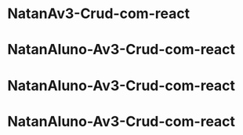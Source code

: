 # NatanAv3-Crud-com-react
# NatanAluno-Av3-Crud-com-react
# NatanAluno-Av3-Crud-com-react
# NatanAluno-Av3-Crud-com-react
